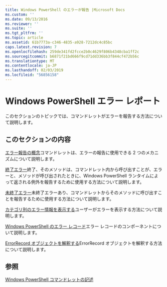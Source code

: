 ```yaml
---
title: Windows PowerShell のエラーが報告 |Microsoft Docs
ms.custom: ''
ms.date: 09/13/2016
ms.reviewer: ''
ms.suite: ''
ms.tgt_pltfrm: ''
ms.topic: article
ms.assetid: 61b7773a-c346-4835-a928-7212dc4c85bc
caps.latest.revision: 7
ms.openlocfilehash: 259de341fd2fcce2b0c4629f806b4348cba1ff2c
ms.sourcegitcommit: b6871f21bd666f9cd71dd336bb3f844cf472b56c
ms.translationtype: MT
ms.contentlocale: ja-JP
ms.lasthandoff: 02/03/2019
ms.locfileid: "56856158"
---
```

# <a name="windows-powershell-error-reporting"></a>Windows PowerShell エラー レポート

このセクションのトピックでは、コマンドレットがエラーを報告する方法について説明します。

## <a name="in-this-section"></a>このセクションの内容

[エラー報告の概念](./error-reporting-concepts.md)コマンドレットは、エラーの報告に使用できる 2 つのメカニズムについて説明します。

[終了エラー](./terminating-errors.md)終了、そのメソッドは、コマンドレット内から呼び出すことが、エラーと、メソッドが呼び出されたときに、Windows PowerShell ランタイムによって返される例外を報告するために使用する方法について説明します。

[未終了エラー](./non-terminating-errors.md)未終了エラーあり、コマンドレットからそのメソッドに呼び出すことを報告するために使用する方法について説明します。

[カテゴリ別のエラー情報を表示する](./displaying-error-information.md)ユーザーがエラーを表示する方法について説明します。

[Windows PowerShell のエラー レコード](./windows-powershell-error-records.md)エラー レコードのコンポーネントについて説明します。

[ErrorRecord オブジェクトを解釈する](./interpreting-errorrecord-objects.md)ErrorRecord オブジェクトを解釈する方法について説明します。

## <a name="see-also"></a>参照

[Windows PowerShell コマンドレットの記述](./writing-a-windows-powershell-cmdlet.md)
